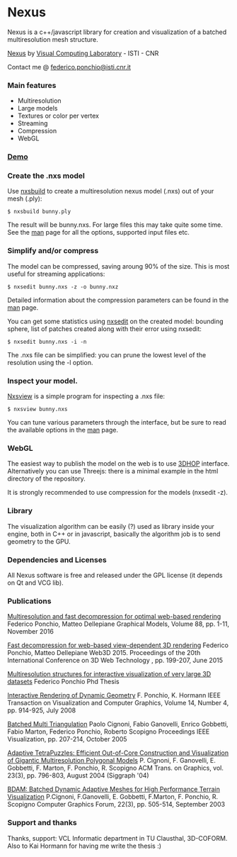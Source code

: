 # Nexus

Nexus is a c++/javascript library for creation and visualization of a batched multiresolution mesh structure.

[Nexus](http://vcg.isti.cnr.it/nexus/) by [Visual Computing Laboratory](http://vcg.isti.cnr.it) - ISTI - CNR

Contact me @ federico.ponchio@isti.cnr.it 

### Main features

* Multiresolution
* Large models
* Textures or color per vertex
* Streaming
* Compression
* WebGL

### [Demo](http://vcg.isti.cnr.it/nexus/)

### Create the .nxs model

Use [nxsbuild](doc/nxsbuild.md) to create a multiresolution nexus model (.nxs) out of your mesh (.ply):

	$ nxsbuild bunny.ply

The result will be bunny.nxs. For large files this may take quite some time. See the [man](doc/nxsbuild.md) page for all the options, supported input files etc.


### Simplify and/or compress

The model can be compressed, saving aroung 90% of the size. This is most useful for streaming applications: 

	$ nxsedit bunny.nxs -z -o bunny.nxz

Detailed information about the compression parameters can be found in the [man](doc/nxsedit.md) page.

You can get some statistics using [nxsedit](doc/nxsedit.md) on the created model: bounding sphere, list of patches created along with their error using nxsedit:

	$ nxsedit bunny.nxs -i -n


The .nxs file can be simplified: you can prune the lowest level of the resolution using the -l option.


### Inspect your model.

[Nxsview](doc/nxsview.md) is a simple program for inspecting a .nxs file:

	$ nxsview bunny.nxs 

You can tune various parameters through the interface, but be sure to read the available options in the [man](doc/nxsview.md) page.


### WebGL

The easiest way to publish the model on the web is to use [3DHOP](http://vcg.isti.cnr.it/3dhop/) interface.
Alternatively you can use Threejs: there is a minimal example in the html directory of the repository.

It is strongly recommended to use compression for the models (nxsedit -z).

### Library

The visualization algorithm can be easily (?) used as library inside your engine, both in C++ or in javascript,
basically the algorithm job is to send geometry to the GPU.

### Dependencies and Licenses

All Nexus software is free and released under the GPL license (it depends on Qt and VCG lib).


### Publications

[Multiresolution and fast decompression for optimal web-based rendering](http://vcg.isti.cnr.it/Publications/2016/PD16/FastDec_Ponchio.pdf)
Federico Ponchio, Matteo Dellepiane
Graphical Models, Volume 88, pp. 1-11, November 2016

[Fast decompression for web-based view-dependent 3D rendering](http://vcg.isti.cnr.it/Publications/2015/PD15/Ponchio_Compressed.pdf)
Federico Ponchio, Matteo Dellepiane
Web3D 2015. Proceedings of the 20th International Conference on 3D Web Technology , pp. 199-207, June 2015

[Multiresolution structures for interactive visualization of very large 3D datasets](http://vcg.isti.cnr.it/~ponchio/download/ponchio_phd.pdf)
Federico Ponchio
Phd Thesis

[Interactive Rendering of Dynamic Geometry](http://vcg.isti.cnr.it/Publications/2008/PH08/dynamic.pdf)
F. Ponchio, K. Hormann
IEEE Transaction on Visualization and Computer Graphics, Volume 14, Number 4, pp. 914-925, July 2008

[Batched Multi Triangulation](http://vcg.isti.cnr.it/Publications/2005/CGGMPS05/BatchedMT_Vis05.pdf)
Paolo Cignoni, Fabio Ganovelli, Enrico Gobbetti, Fabio Marton, Federico Ponchio, Roberto Scopigno
Proceedings IEEE Visualization, pp. 207-214, October 2005

[Adaptive TetraPuzzles: Efficient Out-of-Core Construction and Visualization of Gigantic Multiresolution Polygonal Models](http://vcg.isti.cnr.it/publications/papers/vbdam_sig04.pdf)
P. Cignoni, F. Ganovelli, E. Gobbetti, F. Marton, F. Ponchio, R. Scopigno
ACM Trans. on Graphics, vol. 23(3), pp. 796-803, August 2004 (Siggraph '04)

[BDAM: Batched Dynamic Adaptive Meshes for High Performance Terrain Visualization](http://vcg.isti.cnr.it/publications/papers/bdam.pdf)
P.Cignoni, F.Ganovelli, E. Gobbetti, F.Marton, F. Ponchio, R. Scopigno
Computer Graphics Forum, 22(3), pp. 505-514, September 2003

### Support and thanks

Thanks, support: VCL Informatic department in TU Clausthal, 3D-COFORM. Also to Kai Hormann for having me write the thesis :)



